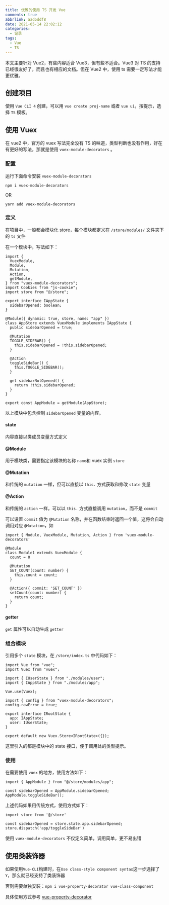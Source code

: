 ```yaml
---
title: 优雅的使用 TS 开发 Vue
comments: true
abbrlink: aad5ddf8
date: 2021-05-14 22:02:12
categories:
  - 记录
tags:
  - Vue
  - TS
---
```


本文主要针对 Vue2，有些内容适合 Vue3，但有些不适合。Vue3 对 TS 的支持已经很友好了，而且也有相应的文档。但在 Vue2 中，使用 ts 需要一定写法才能更优雅。

<!--more-->

## 创建项目

使用 `Vue CLI 4` 创建，可以用 `vue create proj-name` 或者 `vue ui`，按提示，选择 `TS` 模板。

## 使用 Vuex

在 vue2 中，官方的 vuex 写法完全没有 TS 的味道，类型判断也没有作用，好在有更好的写法，那就是使用 `vuex-module-decorators` 。

### 配置

运行下面命令安装 `vuex-module-decorators`

```shell
npm i vuex-module-decorators
```

OR

```shell
yarn add vuex-module-decorators
```

### 定义

在项目中，一般都会模块化 store，每个模块都定义在 `/store/modules/` 文件夹下的 `ts` 文件

在一个模块中，写法如下：

```TS
import {
  VuexModule,
  Module,
  Mutation,
  Action,
  getModule,
} from "vuex-module-decorators";
import Cookies from "js-cookie";
import store from "@/store";

export interface IAppState {
  sidebarOpened: boolean;
}

@Module({ dynamic: true, store, name: "app" })
class AppStore extends VuexModule implements IAppState {
  public sidebarOpened = true;

  @Mutation
  TOGGLE_SIDEBAR() {
    this.sidebarOpened = !this.sidebarOpened;
  }

  @Action
  toggleSideBar() {
    this.TOGGLE_SIDEBAR();
  }

  get sidebarNotOpened() {
    return !this.sidebarOpened;
  }
}

export const AppModule = getModule(AppStore);
```

以上模块中包含控制 `sidebarOpened` 变量的内容。

#### state

内容直接以类成员变量方式定义

#### @Module

用于模块类，需要指定该模块的名称 `name`和 vuex 实例 `store`

#### @Mutation

和传统的 `mutation` 一样，但可以直接以 `this.` 方式获取和修改 `state` 变量

#### @Action

和传统的 `action` 一样，可以以 `this.` 方式直接调用 `mutation`，而不是 `commit`

可以设置 `commit` 值为 `@Mutation` 名称，并在函数结束时返回一个值，这将会自动调用对应 `@Mutation`，如

```TS
import { Module, VuexModule, Mutation, Action } from 'vuex-module-decorators'

@Module
class Module1 extends VuexModule {
  count = 0

  @Mutation
  SET_COUNT(count: number) {
    this.count = count;
  }

  @Action({ commit: 'SET_COUNT' })
  setCount(count: number) {
    return count;
  }
}
```

#### getter

`get` 属性可以自动生成 `getter`

### 组合模块

引用多个 `state` 模块，在 `/store/index.ts` 中代码如下：

```TS
import Vue from "vue";
import Vuex from "vuex";

import { IUserState } from "./modules/user";
import { IAppState } from "./modules/app";

Vue.use(Vuex);

import { config } from "vuex-module-decorators";
config.rawError = true;

export interface IRootState {
  app: IAppState;
  user: IUserState;
}

export default new Vuex.Store<IRootState>({});
```

这里引入的都是模块中的 state 接口，便于调用处的类型提示。

### 使用

在需要使用 `vuex` 的地方，使用方法如下：

```TS
import { AppModule } from "@/store/modules/app";

const sidebarOpened = AppModule.sidebarOpened;
AppModule.toggleSideBar();
```

上述代码如果用传统方式，使用方式如下：

```TS
import store from '@/store'

const sidebarOpened = store.state.app.sidebarOpened;
store.dispatch('app/toggleSideBar')
```

使用 `vuex-module-decorators` 不仅定义简单，调用简单，更不易出错

## 使用类装饰器

如果使用`Vue-CLI`构建时，在`Use class-style component syntax`这一步选择了`Y`，那么就已经支持了类装饰器

否则需要单独安装：`npm i vue-property-decorator vue-class-component`

具体使用方式参考 [vue-property-decorator](https://github.com/kaorun343/vue-property-decorator)
